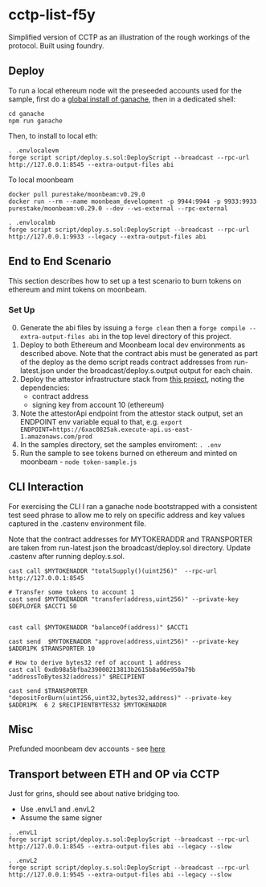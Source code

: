 # cctp-list-f5y

Simplified version of CCTP as an illustration of the rough workings of the protocol. Built using foundry.

## Deploy

To run a local ethereum node wit the preseeded accounts used for the sample, first do a [global install of ganache](https://www.npmjs.com/package/ganache), then in a dedicated shell:

```
cd ganache
npm run ganache
```

Then, to install to local eth:

```
. .envlocalevm
forge script script/deploy.s.sol:DeployScript --broadcast --rpc-url http://127.0.0.1:8545 --extra-output-files abi
```

To local moonbeam

```
docker pull purestake/moonbeam:v0.29.0
docker run --rm --name moonbeam_development -p 9944:9944 -p 9933:9933 purestake/moonbeam:v0.29.0 --dev --ws-external --rpc-external 

. .envlocalmb
forge script script/deploy.s.sol:DeployScript --broadcast --rpc-url http://127.0.0.1:9933 --legacy --extra-output-files abi
```

## End to End Scenario

This section describes how to set up a test scenario to burn tokens on ethereum and mint tokens on
moonbeam.

### Set Up

0. Generate the abi files by issuing a `forge clean` then a `forge compile --extra-output-files abi` in the 
top level directory of this project.
1. Deploy to both Ethereum and Moonbeam local dev environments as described above. Note that the contract abis
must be generated as part of the deploy as the demo script reads contract addresses from run-latest.json 
under the broadcast/deploy.s.output output for each chain.
2. Deploy the attestor infrastructure stack from [this project](https://github.com/d-smith/attester), noting the dependencies:
    * contract address
    * signing key from account 10 (ethereum)
3. Note the attestorApi endpoint from the attestor stack output, set an ENDPOINT env variable equal to that, e.g. 
`export ENDPOINT=https://6xac0825ak.execute-api.us-east-1.amazonaws.com/prod`
4. In the samples directory, set the samples enviroment: `. .env`
5. Run the sample to see tokens burned on ethereum and minted on moonbeam - `node token-sample.js`

## CLI Interaction

For exercising the CLI I ran a ganache node bootstrapped with a consistent test seed phrase to allow me to rely on specific address and key values captured in the 
.castenv environment file.

Note that the contract addresses for MYTOKERADDR and TRANSPORTER are taken from run-latest.json the broadcast/deploy.sol directory. Update .castenv after running deploy.s.sol.

```
cast call $MYTOKENADDR "totalSupply()(uint256)"  --rpc-url  http://127.0.0.1:8545

# Transfer some tokens to account 1
cast send $MYTOKENADDR "transfer(address,uint256)" --private-key $DEPLOYER $ACCT1 50


cast call $MYTOKENADDR "balanceOf(address)" $ACCT1

cast send  $MYTOKENADDR "approve(address,uint256)" --private-key $ADDR1PK $TRANSPORTER 10

# How to derive bytes32 ref of account 1 address
cast call 0xdb98a5bfba239000213813b2615b8a96e950a79b "addressToBytes32(address)" $RECIPIENT

cast send $TRANSPORTER "depositForBurn(uint256,uint32,bytes32,address)" --private-key $ADDR1PK  6 2 $RECIPIENTBYTES32 $MYTOKENADDR
```

## Misc

Prefunded moonbeam dev accounts - see [here](https://docs.moonbeam.network/builders/get-started/networks/moonbeam-dev/#pre-funded-development-accounts)


## Transport between ETH and OP via CCTP

Just for grins, should see about native bridging too.

* Use .envL1 and .envL2
* Assume the same signer


```
. .envL1
forge script script/deploy.s.sol:DeployScript --broadcast --rpc-url http://127.0.0.1:8545 --extra-output-files abi --legacy --slow

. .envL2
forge script script/deploy.s.sol:DeployScript --broadcast --rpc-url http://127.0.0.1:9545 --extra-output-files abi --legacy --slow
```


